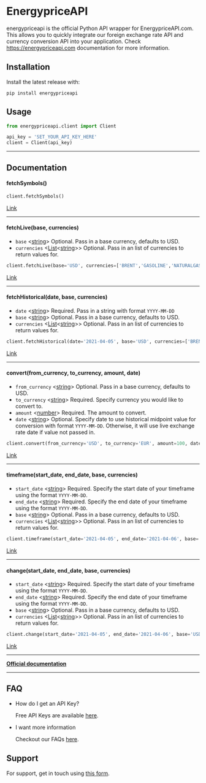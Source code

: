 # EnergypriceAPI

energypriceapi is the official Python API wrapper for EnergypriceAPI.com. This allows you to quickly integrate our foreign exchange rate API and currency conversion API into your application. Check https://energypriceapi.com documentation for more information.

## Installation

Install the latest release with:


    pip install energypriceapi

## Usage

```python
from energypriceapi.client import Client

api_key = 'SET_YOUR_API_KEY_HERE'
client = Client(api_key)
```
---
## Documentation

#### fetchSymbols()
```python
client.fetchSymbols()
```

[Link](https://energypriceapi.com/documentation#api_symbol)

---
#### fetchLive(base, currencies)

- `base` <[string]> Optional. Pass in a base currency, defaults to USD.
- `currencies` <[List]<[string]>> Optional. Pass in an list of currencies to return values for.

```python
client.fetchLive(base='USD', currencies=['BRENT','GASOLINE','NATURALGAS','WTI'])
```

[Link](https://energypriceapi.com/documentation#api_realtime)

---
#### fetchHistorical(date, base, currencies)

- `date` <[string]> Required. Pass in a string with format `YYYY-MM-DD`
- `base` <[string]> Optional. Pass in a base currency, defaults to USD.
- `currencies` <[List]<[string]>> Optional. Pass in an list of currencies to return values for.

```python
client.fetchHistorical(date='2021-04-05', base='USD', currencies=['BRENT','GASOLINE','NATURALGAS','WTI'])
```

[Link](https://energypriceapi.com/documentation#api_historical)

---
#### convert(from_currency, to_currency, amount, date)

- `from_currency` <[string]> Optional. Pass in a base currency, defaults to USD.
- `to_currency` <[string]> Required. Specify currency you would like to convert to.
- `amount` <[number]> Required. The amount to convert.
- `date` <[string]> Optional. Specify date to use historical midpoint value for conversion with format `YYYY-MM-DD`. Otherwise, it will use live exchange rate date if value not passed in.

```python
client.convert(from_currency='USD', to_currency='EUR', amount=100, date='2021-04-05')
```

[Link](https://energypriceapi.com/documentation#api_convert)

---
#### timeframe(start_date, end_date, base, currencies)

- `start_date` <[string]> Required. Specify the start date of your timeframe using the format `YYYY-MM-DD`.
- `end_date` <[string]> Required. Specify the end date of your timeframe using the format `YYYY-MM-DD`.
- `base` <[string]> Optional. Pass in a base currency, defaults to USD.
- `currencies` <[List]<[string]>> Optional. Pass in an list of currencies to return values for.

```python
client.timeframe(start_date='2021-04-05', end_date='2021-04-06', base='USD', currencies=['BRENT','GASOLINE','NATURALGAS','WTI'])
```

[Link](https://energypriceapi.com/documentation#api_timeframe)

---
#### change(start_date, end_date, base, currencies)

- `start_date` <[string]> Required. Specify the start date of your timeframe using the format `YYYY-MM-DD`.
- `end_date` <[string]> Required. Specify the end date of your timeframe using the format `YYYY-MM-DD`.
- `base` <[string]> Optional. Pass in a base currency, defaults to USD.
- `currencies` <[List]<[string]>> Optional. Pass in an list of currencies to return values for.

```python
client.change(start_date='2021-04-05', end_date='2021-04-06', base='USD', currencies=['BRENT','GASOLINE','NATURALGAS','WTI'])
```

[Link](https://energypriceapi.com/documentation#api_change)

---
**[Official documentation](https://energypriceapi.com/documentation)**


---
## FAQ

- How do I get an API Key?

    Free API Keys are available [here](https://energypriceapi.com).

- I want more information

    Checkout our FAQs [here](https://energypriceapi.com/faq).


## Support

For support, get in touch using [this form](https://energypriceapi.com/contact).


[List]: https://www.w3schools.com/python/python_datatypes.asp 'List'
[number]: https://www.w3schools.com/python/python_datatypes.asp 'Number'
[string]: https://www.w3schools.com/python/python_datatypes.asp 'String'